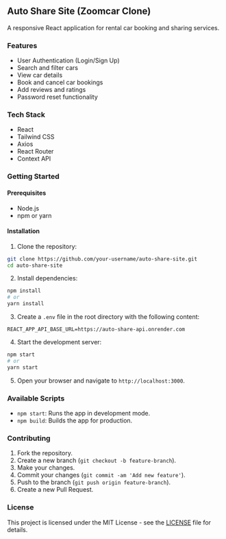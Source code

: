 ## Auto Share Site (Zoomcar Clone)

A responsive React application for rental car booking and sharing services.

### Features

- User Authentication (Login/Sign Up)
- Search and filter cars
- View car details
- Book and cancel car bookings
- Add reviews and ratings
- Password reset functionality

### Tech Stack

- React
- Tailwind CSS
- Axios
- React Router
- Context API

### Getting Started

#### Prerequisites

- Node.js
- npm or yarn

#### Installation

1. Clone the repository:

```sh
git clone https://github.com/your-username/auto-share-site.git
cd auto-share-site
```

2. Install dependencies:

```sh
npm install
# or
yarn install
```

3. Create a `.env` file in the root directory with the following content:

```
REACT_APP_API_BASE_URL=https://auto-share-api.onrender.com
```

4. Start the development server:

```sh
npm start
# or
yarn start
```

5. Open your browser and navigate to `http://localhost:3000`.


### Available Scripts

- `npm start`: Runs the app in development mode.
- `npm build`: Builds the app for production.

### Contributing

1. Fork the repository.
2. Create a new branch (`git checkout -b feature-branch`).
3. Make your changes.
4. Commit your changes (`git commit -am 'Add new feature'`).
5. Push to the branch (`git push origin feature-branch`).
6. Create a new Pull Request.

### License

This project is licensed under the MIT License - see the [LICENSE](LICENSE) file for details.


